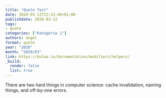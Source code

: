 ```yaml
---
title: "Quote Test"
date: 2020-03-12T22:23:46+01:00
publishdate: 2020-03-12
tags:
- quote
categories: ["Kategorie 1"]
authors: angel
format: quote
year: "2020"
month: "2020/03"
link: https://bulma.io/documentation/modifiers/helpers/
_build:
  render: false
  list: true
---
```


There are two hard things in computer science: cache invalidation, naming things, and off-by-one errors.